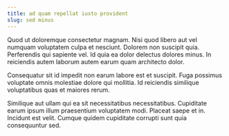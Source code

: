 ```yaml
---
title: ad quam repellat iusto provident
slug: sed minus
---
```


Quod ut doloremque consectetur magnam. Nisi quod libero aut vel numquam voluptatem culpa et nesciunt. Dolorem non suscipit quia. Perferendis qui sapiente vel. Id quia ea dolor delectus dolores minus. In reiciendis autem laborum autem earum quam architecto dolor.

Consequatur sit id impedit non earum labore est et suscipit. Fuga possimus voluptate omnis molestiae dolore qui mollitia. Id reiciendis similique voluptatibus quas et maiores rerum.

Similique aut ullam qui ea sit necessitatibus necessitatibus. Cupiditate earum ipsum illum praesentium voluptatem modi. Placeat saepe et in. Incidunt est velit. Cumque quidem cupiditate corrupti sunt quia consequuntur sed.
